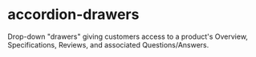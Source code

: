 # accordion-drawers
Drop-down "drawers" giving customers access to a product's Overview, Specifications, Reviews, and associated Questions/Answers.
